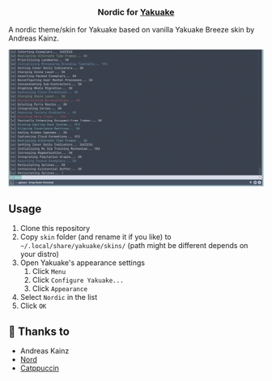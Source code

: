 <h3 align="center">
	Nordic for <a href="https://apps.kde.org/yakuake/">Yakuake</a>
</h3>

<p>A nordic theme/skin for Yakuake based on vanilla Yakuake Breeze skin by Andreas Kainz.

<p align="center">
	<img src="assets/preview.webp"/>
</p>

## Usage

1. Clone this repository
2. Copy `skin` folder (and rename it if you like) to `~/.local/share/yakuake/skins/` (path might be different depends on your distro)
3. Open Yakuake's appearance settings
    1. Click `Menu`
    2. Click `Configure Yakuake...`
    3. Click `Appearance`
4. Select `Nordic` in the list
5. Click `OK`

## 💝 Thanks to

-   Andreas Kainz
-   [Nord](https://www.nordtheme.com/docs/colors-and-palettes)
-   [Catppuccin](https://github.com/catppuccin/yakuake)
